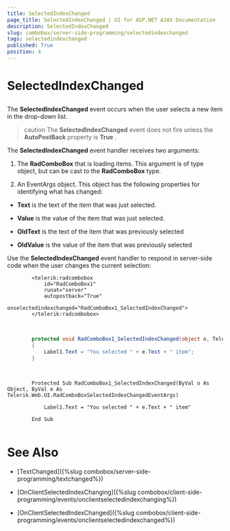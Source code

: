 ```yaml
---
title: SelectedIndexChanged
page_title: SelectedIndexChanged | UI for ASP.NET AJAX Documentation
description: SelectedIndexChanged
slug: combobox/server-side-programming/selectedindexchanged
tags: selectedindexchanged
published: True
position: 4
---
```


# SelectedIndexChanged



## 

The __SelectedIndexChanged__ event occurs when the user selects a new item in the drop-down list.

>caution The __SelectedIndexChanged__ event does not fire unless the __AutoPostBack__ property is __True__ .
>


The __SelectedIndexChanged__ event handler receives two arguments:

1. The __RadComboBox__ that is loading items. This argument is of type object, but can be cast to the __RadComboBox__ type.

1. An EventArgs object. This object has the following properties for identifying what has changed:

* __Text__ is the text of the item that was just selected.

* __Value__ is the value of the item that was just selected.

* __OldText__ is the text of the item that was previously selected

* __OldValue__ is the value of the item that was previously selected

Use the __SelectedIndexChanged__ event handler to respond in server-side code when the user changes the current selection:

````ASPNET
	    <telerik:radcombobox 
	        id="RadComboBox1" 
	        runat="server" 
	        autopostback="True" 
	        onselectedindexchanged="RadComboBox1_SelectedIndexChanged">
	    </telerik:radcombobox>
````





````C#
	
	
	    protected void RadComboBox1_SelectedIndexChanged(object o, Telerik.Web.UI.RadComboBoxSelectedIndexChangedEventArgs e)
	    {
	        Label1.Text = "You selected " + e.Text + " item";
	    }
	
````
````VB.NET
	
	    Protected Sub RadComboBox1_SelectedIndexChanged(ByVal o As Object, ByVal e As Telerik.Web.UI.RadComboBoxSelectedIndexChangedEventArgs)
	
	        Label1.Text = "You selected " + e.Text + " item"
	
	    End Sub
	
````


# See Also

 * [TextChanged]({%slug combobox/server-side-programming/textchanged%})

 * [OnClientSelectedIndexChanging]({%slug combobox/client-side-programming/events/onclientselectedindexchanging%})

 * [OnClientSelectedIndexChanged]({%slug combobox/client-side-programming/events/onclientselectedindexchanged%})
